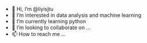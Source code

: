 - 👋 Hi, I’m @liyisjtu
- 👀 I’m interested in data analysis and machine learning
- 🌱 I’m currently learning python
- 💞️ I’m looking to collaborate on ...
- 📫 How to reach me ...

<!---
liyisjtu/liyisjtu is a ✨ special ✨ repository because its `README.md` (this file) appears on your GitHub profile.
You can click the Preview link to take a look at your changes.
--->
